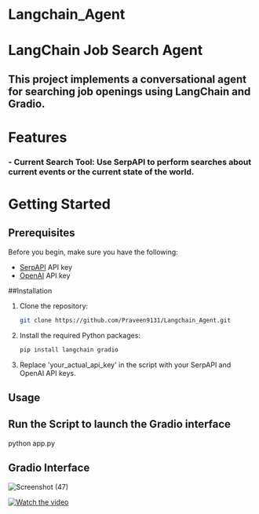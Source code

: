# Langchain_Agent
# LangChain Job Search Agent

## This project implements a conversational agent for searching job openings using LangChain and Gradio.

# Features

### - **Current Search Tool**: Use SerpAPI to perform searches about current events or the current state of the world.

# Getting Started

## Prerequisites

Before you begin, make sure you have the following:

- [SerpAPI](https://serpapi.com/) API key
- [OpenAI](https://beta.openai.com/signup/) API key

##Installation

1. Clone the repository:

    ```bash
    git clone https://github.com/Praveen9131/Langchain_Agent.git
    ```

2. Install the required Python packages:

    ```bash
    pip install langchain gradio
    ```

3. Replace 'your_actual_api_key' in the script with your SerpAPI and OpenAI API keys.
## Usage

## Run the Script to launch the Gradio interface
 python app.py
## Gradio Interface 
![Screenshot (47)](https://github.com/Praveen9131/Langchain_Agent/assets/121826658/0ef91abe-336a-40dd-9ce3-a3d654a7fcb8)


[![Watch the video](https://github.com/Praveen9131/Langchain_Agent/assets/121826658/de044562-adb0-45e1-b4a2-56908845fde2)](https://drive.google.com/file/d/15kni9o9zgx8wLMv_iUXGctFG4vLIAoUm/view?usp=sharing)



